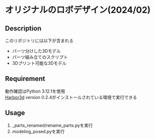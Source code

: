 オリジナルのロボデザイン(2024/02)
====

## Description

このリポジトリには以下が含まれる
* パーツ分けした3Dモデル
* パーツ組み立てのスクリプト
* 3Dプリント可能な3Dモデル

## Requirement

動作確認はPython 3.12.1を使用  
[Harbor3d](https://github.com/MarataUni/Harbor3d) version 0.2.4がインストールされている環境で実行できる

## Usage

1. _parts_renamed/rename_parts.pyを実行
1. modeling_posed.pyを実行
